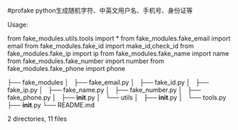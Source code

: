 #profake
python生成随机字符、中英文用户名、手机号、身份证等

Usage:

from fake_modules.utils.tools import * 
from fake_modules.fake_email import email
from fake_modules.fake_id import make_id,check_id
from fake_modules.fake_ip import ip
from fake_modules.fake_name import name
from fake_modules.fake_number import number
from fake_modules.fake_phone import phone

├── fake_modules
│   ├── fake_email.py
│   ├── fake_id.py
│   ├── fake_ip.py
│   ├── fake_name.py
│   ├── fake_number.py
│   ├── fake_phone.py
│   ├── __init__.py
│   └── utils
│       ├── __init__.py
│       └── tools.py
├── __init__.py
└── README.md

2 directories, 11 files

